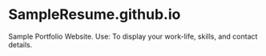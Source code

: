 # SampleResume.github.io
Sample Portfolio Website.
Use: To display your work-life, skills, and contact details.
